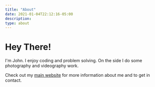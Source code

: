 ```yaml
---
title: "About"
date: 2021-01-04T22:12:16-05:00
description: 
type: about
---
```

<!-- markdownlint-disable MD025 MD026 -->

# Hey There!

I'm John. I enjoy coding and problem solving. On the side I do some photography and videography work.

Check out my [main website](https://johnhollowell.com/) for more information about me and to get in contact.
